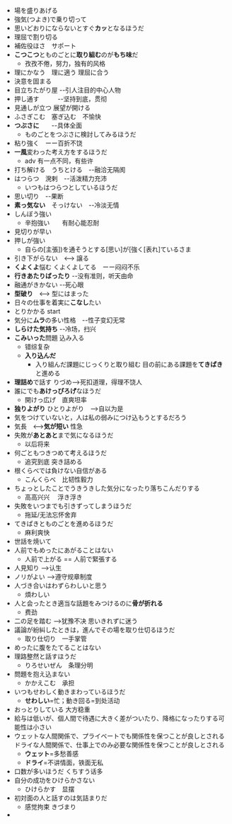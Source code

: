 + 場を盛りあげる
+ 強気(つよき)で乗り切って
+ 思いどおりにならないとすぐ**カッ**となるほうだ
+ 理屈で割り切る
+ 補佐役ほさ　サポート
+ **こつこつ**とものごとに**取り組む**のが**もち味**だ
  - 孜孜不倦，努力，独有的风格
+ 理にかなう　理に適う   理屈に合う
+ 決意を固まる
+ 目立ちたがり屋    --引人注目的中心人物
+ 押し通す　　　--坚持到底，贯彻
+ 見通しが立つ    展望が開ける
+ ふさぎこむ　塞ぎ込む　不愉快
+ **つぶさに**　　--具体全面
  - ものごとをつぶさに検討してみるほうだ
+ 粘り強く　ーー百折不饶
+ **一風**変わった考え方をするほうだ
  - adv 有一点不同，有些许
+ 打ち解ける　うちとける　--融洽无隔阂
+ はつらつ　溌剌　--活泼精力充沛
  - いつもはつらつとしているほうだ
+ 思い切り　--果断
+ **素っ気ない**　そっけない　--冷淡无情
+ しんぼう強い
  - 辛抱強い　　有耐心能忍耐
+ 見切りが早い　
+ 押しが強い　
  - 自らの[主張])を通そうとする[思い]が[強く[表れ]ているさま
+ 引き下がらない　<-->  譲る
+ **くよくよ**悩む  くよくよしてる　ーー闷闷不乐
+ **行きあたりばったり** --没有准则，听天由命
+ 融通がきかない    --死心眼
+ **型破り**　<--> 型にはまった
+ 日々の仕事を着実に**こなし**たい
+ とりかかる  start
+ 気分に**ムラ**の多い性格　--性子变幻无常
+ **しらけた気持ち**  --冷场，扫兴
+ **こみいった**問題  込み入る
  - 错综复杂
  - **入り込んだ**
    - 入り組んだ課題にじっくりと取り組む
      目の前にある課題を**てきぱき**と進める
+ **理詰め**で話す    りづめ-->死扣道理，得理不饶人
+ 誰にでも**あけっぴろげ**なほうだ
  - 開けっ広げ　直爽坦率
+ **独りよがり**  ひとりよがり　-->自以为是
+ 気をつけていないと，人は私の弱みにつけ込もうとするだろう
+ 気長　<-->**気が短い**  性急
+ 失敗が**あとあと**まで気になるほうだ
  - 以后将来
+ 何ごともつきつめて考えるほうだ
  - 追究到底 突き詰める
+ 根くらべでは負けない自信がある
  - こんくらべ　比韧性毅力
+ ちょっとしたことでうきうきした気分になったり落ちこんだりする
  - 高高兴兴 　浮き浮き
+ 失敗をいつまでも引きずってしまうほうだ
  - 拖延/无法忘怀舍弃
+ てきぱきとものごとを進めるほうだ
  - 麻利爽快
+ 世話を焼いて
+ 人前でもめったにあがることはない
  - 人前で上がる ==  人前で緊張する
+ 人見知り  -->认生
+ ノリがよい  -->遵守规章制度
+ 人づき合いはわずらわしいと思う
  - 煩わしい
+ 人と会ったとき適当な話題をみつけるのに**骨が折れる**
  - 费劲
+ 二の足を踏む  -->犹豫不决  思いきれずに迷う
+ 議論が紛糾したときは，進んでその場を取り仕切るほうだ
  - 取り仕切り　一手掌管
+ めったに腹をたてることはない
+ 理路整然と話すほうだ
  - りろせいぜん　条理分明
+ 問題を抱え込まない
  - かかえこむ　承担
+ いつもせわしく動きまわっているほうだ
  - **せわしい**=忙；動き回る=到处活动
+ おっとりしている   大方稳重
+ 給与は低いが、個人間で待遇に大きく差がついたり、降格になったりする可能性は小さい
+ ウェットな人間関係で、プライベートでも関係性を保つことが良しとされる
  ドライな人間関係で、仕事上でのみ必要な関係性を保つことが良しとされる
  - **ウェット**=多愁善感  
  - **ドライ**=不讲情面，铁面无私
+ 口数が多いほうだ   くちすう话多
+ 自分の成功をひけらかさない
  - ひけらかす　显摆
+ 初対面の人と話すのは気詰まりだ
  - 感觉拘束 きづまり
+ 





























